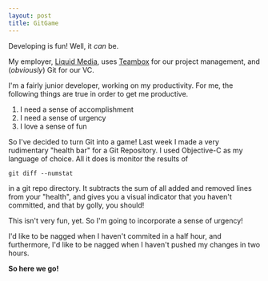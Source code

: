 ```yaml
---
layout: post
title: GitGame
---
```


Developing is fun! Well, it *can* be.

My employer, [Liquid Media](http://www.liquidmedia.ca), uses [Teambox](http://www.teambox.com) for our project management, and (*obviously*) Git for our VC.

I'm a fairly junior developer, working on my productivity. For me, the following things are true in order to get me productive.

1. I need a sense of accomplishment
2. I need a sense of urgency
3. I love a sense of fun

So I've decided to turn Git into a game! Last week I made a very rudimentary "health bar" for a Git Repository. I used Objective-C as my language of choice. All it does is monitor the results of 

    git diff --numstat 
    
in a git repo directory. It subtracts the sum of all added and removed lines from your "health", and gives you a visual indicator that you haven't committed, and that by golly, you should!

This isn't very fun, yet. So I'm going to incorporate a sense of urgency!

I'd like to be nagged when I haven't commited in a half hour, and furthermore, I'd like to be nagged when I haven't pushed my changes in two hours.

**So here we go!**
